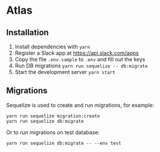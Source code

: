# Atlas

## Installation

 1. Install dependencies with `yarn`
 1. Register a Slack app at https://api.slack.com/apps
 1. Copy the file `.env.sample` to `.env` and fill out the keys
 1. Run DB migrations `yarn run sequelize -- db:migrate`
 1. Start the development server `yarn start`


## Migrations

Sequelize is used to create and run migrations, for example:

```
yarn run sequelize migration:create
yarn run sequelize db:migrate
```

Or to run migrations on test database:

```
yarn run sequelize db:migrate -- --env test
```

